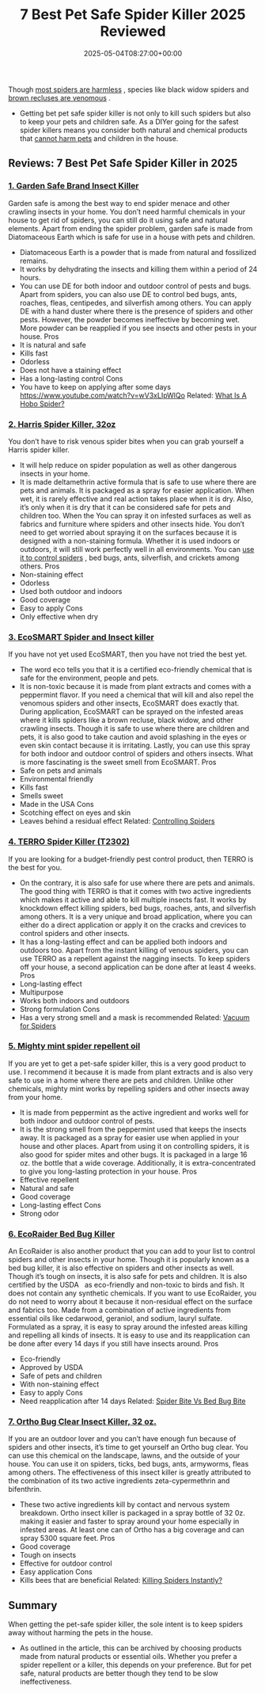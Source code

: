 ﻿---
layout: post
title: 7 Best Pet Safe Spider Killer 2025 Reviewed
date: '2025-05-04T08:27:00+00:00'
categories:
- Product Reviews
- Spiders
tags: []
slug: /pet-safe-spider-killer/
lastmod: 2025-05-07T12:21:28+03:00
---

Though
[most spiders are harmless](https://my.clevelandclinic.org/health/diseases/16639-spider-bites)
, species like black widow spiders and
[brown recluses are venomous](https://pestpolicy.com/how-to-get-rid-of-brown-recluse-spiders/)
.
- Getting bet pet safe spider killer is not only to kill such spiders but also to keep your pets and children safe.
As a DIYer going for the safest spider killers means you consider both natural and chemical products that
[cannot harm pets](https://pestpolicy.com/does-peppermint-oil-repel-spiders/)
and children in the house.
## Reviews: 7 Best Pet Safe Spider Killer in 2025
### [1. Garden Safe Brand Insect Killer](https://www.amazon.com/dp/B00E8LBRVI/?tag=p-policy-20)
Garden safe is among the best way to end spider menace and other crawling insects in your home.
You don’t need harmful chemicals in your house to get rid of spiders, you can still do it using safe and natural elements.
Apart from ending the spider problem, garden safe is made from Diatomaceous Earth which is safe for use in a house with pets and children.
- Diatomaceous Earth is a powder that is made from natural and fossilized remains.
- It works by dehydrating the insects and killing them within a period of 24 hours.
- You can use DE for both indoor and outdoor control of pests and bugs.
Apart from spiders, you can also use DE to control bed bugs, ants, roaches, fleas, centipedes, and silverfish among others.
You can apply DE with a hand duster where there is the presence of spiders and other pests.
However, the powder becomes ineffective by becoming wet. More powder can be reapplied if you see insects and other pests in your house.
Pros
- It is natural and safe
- Kills fast
- Odorless
- Does not have a staining effect
- Has a long-lasting control
Cons
- You have to keep on applying after some days
https://www.youtube.com/watch?v=wV3xLIpWlQo
Related:
[What Is A Hobo Spider?](https://pestpolicy.com/what-is-a-hobo-spider/)
### [2. Harris Spider Killer, 32oz](https://www.amazon.com/dp/B00E8LBRVI/?tag=p-policy-20)
You don’t have to risk venous spider bites when you can grab yourself a Harris spider killer.
- It will help reduce on spider population as well as other dangerous insects in your home.
- It is made deltamethrin active formula that is safe to use where there are pets and animals.
It is packaged as a spray for easier application. When wet, it is rarely effective and real action takes place when it is dry.
Also, it’s only when it is dry that it can be considered safe for pets and children too. When the
You can spray it on infested surfaces as well as fabrics and furniture where spiders and other insects hide.
You don’t need to get worried about spraying it on the surfaces because it is designed with a non-staining formula.
Whether it is used indoors or outdoors, it will still work perfectly well in all environments.
You can
[use it to control spiders](https://pestpolicy.com/how-much-do-spider-exterminators-cost/)
, bed bugs, ants, silverfish, and crickets among others.
Pros
- Non-staining effect
- Odorless
- Used both outdoor and indoors
- Good coverage
- Easy to apply
Cons
- Only effective when dry
### [3. EcoSMART Spider and Insect killer](https://www.amazon.com/dp/B00E8LBRVI/?tag=p-policy-20)
If you have not yet used EcoSMART, then you have not tried the best yet.
- The word eco tells you that it is a certified eco-friendly chemical that is safe for the environment, people and pets.
- It is non-toxic because it is made from plant extracts and comes with a peppermint flavor.
If you need a chemical that will kill and also repel the venomous spiders and other insects, EcoSMART does exactly that.
During application, EcoSMART can be sprayed on the infested areas where it kills spiders like a brown recluse, black widow, and other crawling insects.
Though it is safe to use where there are children and pets, it is also good to take caution and avoid splashing in the eyes or even skin contact because it is irritating.
Lastly, you can use this spray for both indoor and outdoor control of spiders and others insects. What is more fascinating is the sweet smell from EcoSMART.
Pros
- Safe on pets and animals
- Environmental friendly
- Kills fast
- Smells sweet
- Made in the USA
Cons
- Scotching effect on eyes and skin
- Leaves behind a residual effect
Related:
[Controlling Spiders](https://pestpolicy.com/how-to-get-rid-of-spiders/)
### [4. TERRO Spider Killer (T2302)](https://www.amazon.com/dp/B00E8LBRVI/?tag=p-policy-20)
If you are looking for a budget-friendly pest control product, then TERRO is the best for you.
- On the contrary, it is also safe for use where there are pets and animals.
The good thing with TERRO is that it comes with two active ingredients which makes it active and able to kill multiple insects fast.
It works by knockdown effect killing spiders, bed bugs, roaches, ants, and silverfish among others.
It is a very unique and broad application, where you can either do a direct application or apply it on the cracks and crevices to control spiders and other insects.
- It has a long-lasting effect and can be applied both indoors and outdoors too.
Apart from the instant killing of venous spiders, you can use TERRO as a repellent against the nagging insects. To keep spiders off your house, a second application can be done after at least 4 weeks.
Pros
- Long-lasting effect
- Multipurpose
- Works both indoors and outdoors
- Strong formulation
Cons
- Has a very strong smell and a mask is recommended
Related:
[Vacuum for Spiders](https://pestpolicy.com/best-vacuum-for-spiders/)
### [5. Mighty mint spider repellent oil](https://www.amazon.com/dp/B00E8LBRVI/?tag=p-policy-20)
If you are yet to get a pet-safe spider killer, this is a very good product to use.
I recommend it because it is made from plant extracts and is also very safe to use in a home where there are pets and children.
Unlike other chemicals, mighty mint works by repelling spiders and other insects away from your home.
- It is made from peppermint as the active ingredient and works well for both indoor and outdoor control of pests.
- It is the strong smell from the peppermint used that keeps the insects away.
It is packaged as a spray for easier use when applied in your house and other places. Apart from using it on controlling spiders, it is also good for spider mites and other bugs.
It is packaged in a large 16 oz. the bottle that a wide coverage. Additionally, it is extra-concentrated to give you long-lasting protection in your house.
Pros
- Effective repellent
- Natural and safe
- Good coverage
- Long-lasting effect
Cons
- Strong odor
### [6. EcoRaider Bed Bug Killer](https://www.amazon.com/dp/B00E8LBRVI/?tag=p-policy-20)
An EcoRaider is also another product that you can add to your list to control spiders and other insects in your home.
Though it is popularly known as a bed bug killer, it is also effective on spiders and other insects as well.
Though it’s tough on insects, it is also safe for pets and children. It is also certified by the USDA   as eco-friendly and non-toxic to birds and fish. It does not contain any synthetic chemicals.
If you want to use EcoRaider, you do not need to worry about it because it non-residual effect on the surface and fabrics too.
Made from a combination of active ingredients from essential oils like cedarwood, geraniol, and sodium, lauryl sulfate.
Formulated as a spray, it is easy to spray around the infested areas killing and repelling all kinds of insects.
It is easy to use and its reapplication can be done after every 14 days if you still have insects around.
Pros
- Eco-friendly
- Approved by USDA
- Safe of pets and children
- With non-staining effect
- Easy to apply
Cons
- Need reapplication after 14 days
Related:
[Spider Bite Vs Bed Bug Bite](https://pestpolicy.com/spider-bite-vs-bed-bug-bite/)
### [7. Ortho Bug Clear Insect Killer, 32 oz.](https://www.amazon.com/dp/B00E8LBRVI/?tag=p-policy-20)
If you are an outdoor lover and you can’t have enough fun because of spiders and other insects, it’s time to get yourself an Ortho bug clear.
You can use this chemical on the landscape, lawns, and the outside of your house. You can use it on spiders, ticks, bed bugs, ants, armyworms, fleas among others.
The effectiveness of this insect killer is greatly attributed to the combination of its two active ingredients zeta-cypermethrin and bifenthrin.
- These two active ingredients kill by contact and nervous system breakdown.
Ortho insect killer is packaged in a spray bottle of 32 0z. making it easier and faster to spray around your home especially in infested areas.
At least one can of Ortho has a big coverage and can spray 5300 square feet.
Pros
- Good coverage
- Tough on insects
- Effective for outdoor control
- Easy application
Cons
- Kills bees that are beneficial
Related:
[Killing Spiders Instantly?](https://pestpolicy.com/what-kills-spiders-instantly/)
## Summary
When getting the pet-safe spider killer, the sole intent is to keep spiders away without harming the pets in the house.
- As outlined in the article, this can be archived by choosing products made from natural products or essential oils.
Whether you prefer a spider repellent or a killer, this depends on your preference. But for pet safe, natural products are better though they tend to be slow ineffectiveness.